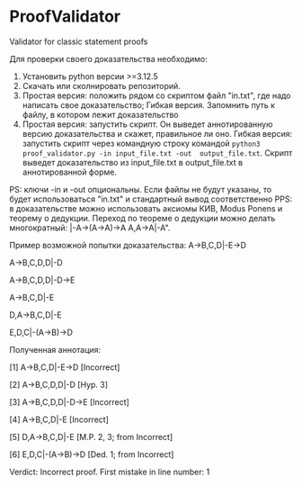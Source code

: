 # ProofValidator
Validator for classic statement proofs

Для проверки своего доказательства необходимо:
1. Установить python версии >=3.12.5
2. Скачать или сколнировать репозиторий.
3. Простая версия: положить рядом со скриптом файл "in.txt", где надо написать свое доказательство; Гибкая версия. Запомнить путь к файлу, в котором лежит доказательство
4. Простая версия: запустить скрипт. Он выведет аннотированную версию доказательства и скажет, правильное ли оно. Гибкая версия: запустить скрипт через командную строку командой `python3 proof_validator.py -in input_file.txt -out  output_file.txt`. Скрипт выведет доказательство из input_file.txt в output_file.txt в аннотированной форме.

PS: ключи -in и -out опциональны. Если файлы не будут указаны, то будет использоваться "in.txt" и стандартный вывод соответственно
PPS: в доказательстве можно использовать аксиомы КИВ, Modus Ponens и теорему о дедукции. Переход по теореме о дедукции можно делать многократный:
|-A->(A->A)->A
A,A->A|-A".

Пример возможной попытки доказательства:
A->B,C,D|-E->D

A->B,C,D,D|-D

A->B,C,D,D|-D->E

A->B,C,D|-E

D,A->B,C,D|-E

E,D,C|-(A->B)->D

Полученная аннотация:

[1] A->B,C,D|-E->D [Incorrect]

[2] A->B,C,D,D|-D [Hyp. 3]

[3] A->B,C,D,D|-D->E [Incorrect]

[4] A->B,C,D|-E [Incorrect]

[5] D,A->B,C,D|-E [M.P. 2, 3; from Incorrect]

[6] E,D,C|-(A->B)->D [Ded. 1; from Incorrect]

Verdict: Incorrect proof. First mistake in line number: 1
